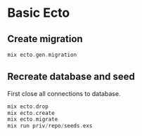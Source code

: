 # Basic Ecto

## Create migration

```elixir
mix ecto.gen.migration
```

## Recreate database and seed

First close all connections to database.

```elixir
mix ecto.drop
mix ecto.create
mix ecto.migrate
mix run priv/repo/seeds.exs
```
